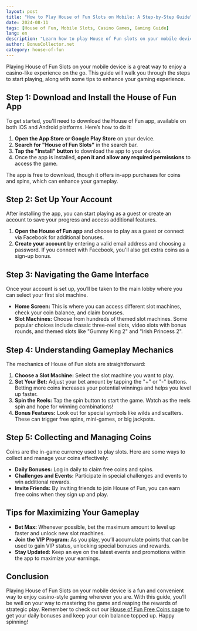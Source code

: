 ```yaml
---
layout: post
title: "How to Play House of Fun Slots on Mobile: A Step-by-Step Guide"
date: 2024-08-11
tags: [House of Fun, Mobile Slots, Casino Games, Gaming Guide]
lang: en
description: "Learn how to play House of Fun slots on your mobile device with this comprehensive step-by-step guide. From installation to gameplay tips, we've got you covered."
author: BonusCollector.net
category: house-of-fun
---
```


Playing House of Fun Slots on your mobile device is a great way to enjoy a casino-like experience on the go. This guide will walk you through the steps to start playing, along with some tips to enhance your gaming experience.

## Step 1: Download and Install the House of Fun App

To get started, you'll need to download the House of Fun app, available on both iOS and Android platforms. Here’s how to do it:

1. **Open the App Store or Google Play Store** on your device.
2. **Search for "House of Fun Slots"** in the search bar.
3. **Tap the "Install" button** to download the app to your device.
4. Once the app is installed, **open it and allow any required permissions** to access the game.

The app is free to download, though it offers in-app purchases for coins and spins, which can enhance your gameplay.

## Step 2: Set Up Your Account

After installing the app, you can start playing as a guest or create an account to save your progress and access additional features.

1. **Open the House of Fun app** and choose to play as a guest or connect via Facebook for additional bonuses.
2. **Create your account** by entering a valid email address and choosing a password. If you connect with Facebook, you'll also get extra coins as a sign-up bonus.

## Step 3: Navigating the Game Interface

Once your account is set up, you’ll be taken to the main lobby where you can select your first slot machine.

- **Home Screen:** This is where you can access different slot machines, check your coin balance, and claim bonuses.
- **Slot Machines:** Choose from hundreds of themed slot machines. Some popular choices include classic three-reel slots, video slots with bonus rounds, and themed slots like "Gummy King 2" and "Irish Princess 2".

## Step 4: Understanding Gameplay Mechanics

The mechanics of House of Fun slots are straightforward:

1. **Choose a Slot Machine:** Select the slot machine you want to play.
2. **Set Your Bet:** Adjust your bet amount by tapping the "+" or "-" buttons. Betting more coins increases your potential winnings and helps you level up faster.
3. **Spin the Reels:** Tap the spin button to start the game. Watch as the reels spin and hope for winning combinations!
4. **Bonus Features:** Look out for special symbols like wilds and scatters. These can trigger free spins, mini-games, or big jackpots.

## Step 5: Collecting and Managing Coins

Coins are the in-game currency used to play slots. Here are some ways to collect and manage your coins effectively:

- **Daily Bonuses:** Log in daily to claim free coins and spins.
- **Challenges and Events:** Participate in special challenges and events to win additional rewards.
- **Invite Friends:** By inviting friends to join House of Fun, you can earn free coins when they sign up and play.

## Tips for Maximizing Your Gameplay

- **Bet Max:** Whenever possible, bet the maximum amount to level up faster and unlock new slot machines.
- **Join the VIP Program:** As you play, you’ll accumulate points that can be used to gain VIP status, unlocking special bonuses and rewards.
- **Stay Updated:** Keep an eye on the latest events and promotions within the app to maximize your earnings.

## Conclusion

Playing House of Fun Slots on your mobile device is a fun and convenient way to enjoy casino-style gaming wherever you are. With this guide, you’ll be well on your way to mastering the game and reaping the rewards of strategic play. Remember to check out our [House of Fun Free Coins page](https://bonuscollector.net/house-of-fun-free-coins/) to get your daily bonuses and keep your coin balance topped up. Happy spinning!